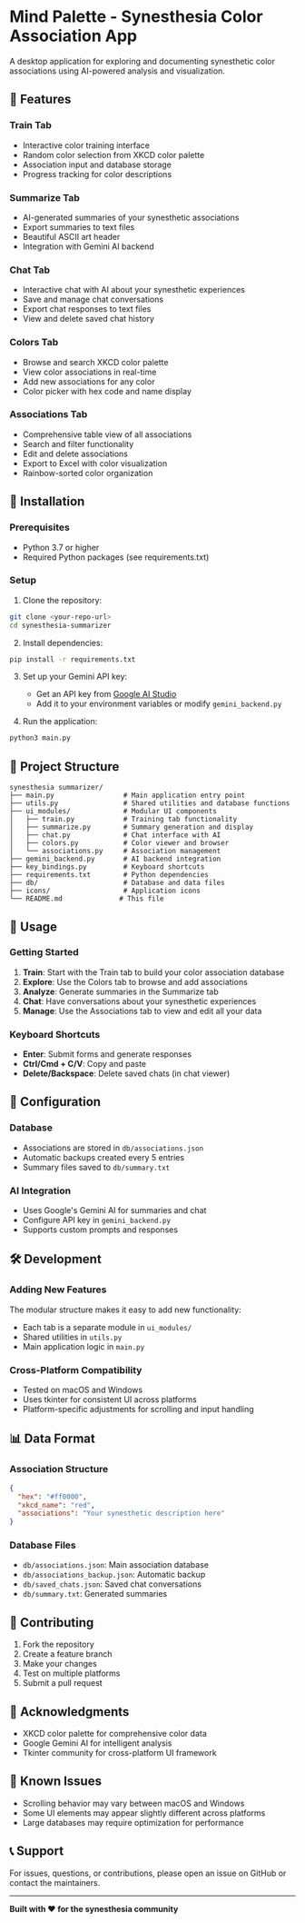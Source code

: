 # Mind Palette - Synesthesia Color Association App

A desktop application for exploring and documenting synesthetic color associations using AI-powered analysis and visualization.

## 🌈 Features

### **Train Tab**
- Interactive color training interface
- Random color selection from XKCD color palette
- Association input and database storage
- Progress tracking for color descriptions

### **Summarize Tab**
- AI-generated summaries of your synesthetic associations
- Export summaries to text files
- Beautiful ASCII art header
- Integration with Gemini AI backend

### **Chat Tab**
- Interactive chat with AI about your synesthetic experiences
- Save and manage chat conversations
- Export chat responses to text files
- View and delete saved chat history

### **Colors Tab**
- Browse and search XKCD color palette
- View color associations in real-time
- Add new associations for any color
- Color picker with hex code and name display

### **Associations Tab**
- Comprehensive table view of all associations
- Search and filter functionality
- Edit and delete associations
- Export to Excel with color visualization
- Rainbow-sorted color organization

## 🚀 Installation

### Prerequisites
- Python 3.7 or higher
- Required Python packages (see requirements.txt)

### Setup
1. Clone the repository:
```bash
git clone <your-repo-url>
cd synesthesia-summarizer
```

2. Install dependencies:
```bash
pip install -r requirements.txt
```

3. Set up your Gemini API key:
   - Get an API key from [Google AI Studio](https://makersuite.google.com/app/apikey)
   - Add it to your environment variables or modify `gemini_backend.py`

4. Run the application:
```bash
python3 main.py
```

## 📁 Project Structure

```
synesthesia summarizer/
├── main.py                 # Main application entry point
├── utils.py                # Shared utilities and database functions
├── ui_modules/             # Modular UI components
│   ├── train.py            # Training tab functionality
│   ├── summarize.py        # Summary generation and display
│   ├── chat.py             # Chat interface with AI
│   ├── colors.py           # Color viewer and browser
│   └── associations.py     # Association management
├── gemini_backend.py       # AI backend integration
├── key_bindings.py         # Keyboard shortcuts
├── requirements.txt        # Python dependencies
├── db/                     # Database and data files
├── icons/                  # Application icons
└── README.md              # This file
```

## 🎨 Usage

### Getting Started
1. **Train**: Start with the Train tab to build your color association database
2. **Explore**: Use the Colors tab to browse and add associations
3. **Analyze**: Generate summaries in the Summarize tab
4. **Chat**: Have conversations about your synesthetic experiences
5. **Manage**: Use the Associations tab to view and edit all your data

### Keyboard Shortcuts
- **Enter**: Submit forms and generate responses
- **Ctrl/Cmd + C/V**: Copy and paste
- **Delete/Backspace**: Delete saved chats (in chat viewer)

## 🔧 Configuration

### Database
- Associations are stored in `db/associations.json`
- Automatic backups created every 5 entries
- Summary files saved to `db/summary.txt`

### AI Integration
- Uses Google's Gemini AI for summaries and chat
- Configure API key in `gemini_backend.py`
- Supports custom prompts and responses

## 🛠️ Development

### Adding New Features
The modular structure makes it easy to add new functionality:
- Each tab is a separate module in `ui_modules/`
- Shared utilities in `utils.py`
- Main application logic in `main.py`

### Cross-Platform Compatibility
- Tested on macOS and Windows
- Uses tkinter for consistent UI across platforms
- Platform-specific adjustments for scrolling and input handling

## 📊 Data Format

### Association Structure
```json
{
  "hex": "#ff0000",
  "xkcd_name": "red",
  "associations": "Your synesthetic description here"
}
```

### Database Files
- `db/associations.json`: Main association database
- `db/associations_backup.json`: Automatic backup
- `db/saved_chats.json`: Saved chat conversations
- `db/summary.txt`: Generated summaries

## 🤝 Contributing

1. Fork the repository
2. Create a feature branch
3. Make your changes
4. Test on multiple platforms
5. Submit a pull request

## 🙏 Acknowledgments

- XKCD color palette for comprehensive color data
- Google Gemini AI for intelligent analysis
- Tkinter community for cross-platform UI framework

## 🐛 Known Issues

- Scrolling behavior may vary between macOS and Windows
- Some UI elements may appear slightly different across platforms
- Large databases may require optimization for performance

## 📞 Support

For issues, questions, or contributions, please open an issue on GitHub or contact the maintainers.

---

**Built with ❤️ for the synesthesia community** 
